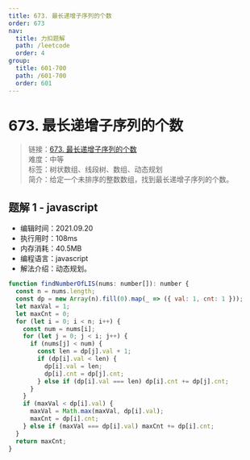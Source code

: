 ```yaml
---
title: 673. 最长递增子序列的个数
order: 673
nav:
  title: 力扣题解
  path: /leetcode
  order: 4
group:
  title: 601-700
  path: /601-700
  order: 601
---
```


# 673. 最长递增子序列的个数

> 链接：[673. 最长递增子序列的个数](https://leetcode-cn.com/problems/number-of-longest-increasing-subsequence/)  
> 难度：中等  
> 标签：树状数组、线段树、数组、动态规划  
> 简介：给定一个未排序的整数数组，找到最长递增子序列的个数。

## 题解 1 - javascript

- 编辑时间：2021.09.20
- 执行用时：108ms
- 内存消耗：40.5MB
- 编程语言：javascript
- 解法介绍：动态规划。

```javascript
function findNumberOfLIS(nums: number[]): number {
  const n = nums.length;
  const dp = new Array(n).fill(0).map(_ => ({ val: 1, cnt: 1 }));
  let maxVal = 1;
  let maxCnt = 0;
  for (let i = 0; i < n; i++) {
    const num = nums[i];
    for (let j = 0; j < i; j++) {
      if (nums[j] < num) {
        const len = dp[j].val + 1;
        if (dp[i].val < len) {
          dp[i].val = len;
          dp[i].cnt = dp[j].cnt;
        } else if (dp[i].val === len) dp[i].cnt += dp[j].cnt;
      }
    }
    if (maxVal < dp[i].val) {
      maxVal = Math.max(maxVal, dp[i].val);
      maxCnt = dp[i].cnt;
    } else if (maxVal === dp[i].val) maxCnt += dp[i].cnt;
  }
  return maxCnt;
}
```
